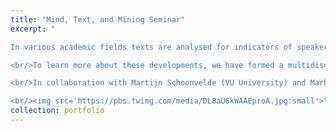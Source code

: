 ```yaml
---
title: "Mind, Text, and Mining Seminar"
excerpt: "

In various academic fields texts are analysed for indicators of speaker personality, or speaker emotions like disgust, anger, and happiness: concepts which have been shown to drive political behaviour or to represent opinions, attitudes or emotionality in relation to certain topics. Quantitative analysis or ‘mining’ of these psychological constructs in the study of historical, social, and political phenomena is burgeoning.

<br/>To learn more about these developments, we have formed a multidisciplinary group of interested and active researchers in the Netherlands by means of a regularly occurring seminar in which best practices in applied work, new methodologies, and substantive new findings are exchanged and discussed. We aim for a group of committed members who intend to participate on a regular basis.

<br/>In collaboration with Martijn Schoonvelde (VU University) and Mark Dechesne (Leiden University) I am organizing this frequently recurring seminar on the quantitative analysis of large text corpora. 

<br/><img src='https://pbs.twimg.com/media/DL8aU6kWAAEproA.jpg:small'>"
collection: portfolio
---
```

